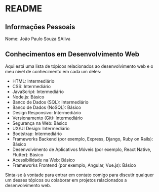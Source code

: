 # README

## Informações Pessoais
Nome: João Paulo Souza SAilva

## Conhecimentos em Desenvolvimento Web
Aqui está uma lista de tópicos relacionados ao desenvolvimento web e o meu nível de conhecimento em cada um deles:

- HTML: Intermediário
- CSS: Intermediário
- JavaScript: Intermediário
- Node.js: Básico
- Banco de Dados (SQL): Intermediário
- Banco de Dados (NoSQL): Básico
- Design Responsivo: Intermediário
- Versionamento (Git): Intermediário
- Segurança na Web: Básico
- UX/UI Design: Intermediário
- Bootstrap: Intermediário
- Frameworks Backend (por exemplo, Express, Django, Ruby on Rails): Básico
- Desenvolvimento de Aplicativos Móveis (por exemplo, React Native, Flutter): Básico
- Acessibilidade na Web: Básico
- Frameworks Frontend (por exemplo, Angular, Vue.js): Básico

Sinta-se à vontade para entrar em contato comigo para discutir qualquer um desses tópicos ou colaborar em projetos relacionados a desenvolvimento web.